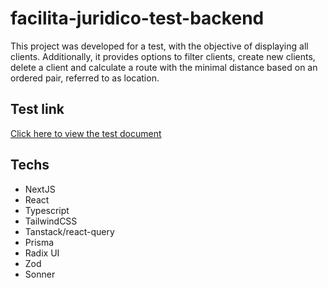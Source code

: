 # facilita-juridico-test-backend
This project was developed for a test, with the objective of displaying all clients. Additionally, it provides options to filter clients, create new clients, delete a client and calculate a route with the minimal distance based on an ordered pair, referred to as location.

## Test link

[Click here to view the test document](https://docs.google.com/document/d/1D9UFnRlWfUUlizmGV-8EIKT8YXpjO2Fxzw7ch1muz9U/)

## Techs

- NextJS
- React
- Typescript
- TailwindCSS
- Tanstack/react-query
- Prisma
- Radix UI
- Zod
- Sonner